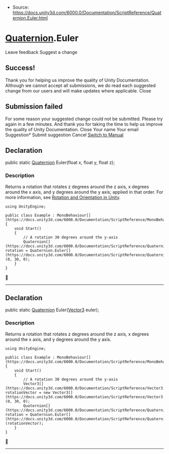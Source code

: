 * Source: https://docs.unity3d.com/6000.0/Documentation/ScriptReference/Quaternion.Euler.html

#  [Quaternion](https://docs.unity3d.com/6000.0/Documentation/ScriptReference/Quaternion.html).Euler
Leave feedback
Suggest a change
## Success!
Thank you for helping us improve the quality of Unity Documentation. Although we cannot accept all submissions, we do read each suggested change from our users and will make updates where applicable.
Close
## Submission failed
For some reason your suggested change could not be submitted. Please <a>try again</a> in a few minutes. And thank you for taking the time to help us improve the quality of Unity Documentation.
Close
Your name Your email Suggestion* Submit suggestion
Cancel
[Switch to Manual](https://docs.unity3d.com/6000.0/Documentation/Manual/class-Quaternion.html "Go to Quaternion Component in the Manual")
## Declaration
public static [Quaternion](https://docs.unity3d.com/6000.0/Documentation/ScriptReference/Quaternion.html) Euler(float x, float y, float z); 
### Description
Returns a rotation that rotates z degrees around the z axis, x degrees around the x axis, and y degrees around the y axis; applied in that order.
For more information, see [Rotation and Orientation in Unity](https://docs.unity3d.com/6000.0/Documentation/Manual/QuaternionAndEulerRotationsInUnity.html).
```
using UnityEngine;  
  
public class Example : MonoBehaviour[](https://docs.unity3d.com/6000.0/Documentation/ScriptReference/MonoBehaviour.html)
{
    void Start()
    {
        // A rotation 30 degrees around the y-axis
        Quaternion[](https://docs.unity3d.com/6000.0/Documentation/ScriptReference/Quaternion.html) rotation = Quaternion.Euler[](https://docs.unity3d.com/6000.0/Documentation/ScriptReference/Quaternion.Euler.html)(0, 30, 0);
    }
}

```

* * *
## Declaration
public static [Quaternion](https://docs.unity3d.com/6000.0/Documentation/ScriptReference/Quaternion.html) Euler([Vector3](https://docs.unity3d.com/6000.0/Documentation/ScriptReference/Vector3.html) euler); 
### Description
Returns a rotation that rotates z degrees around the z axis, x degrees around the x axis, and y degrees around the y axis.
```
using UnityEngine;  
  
public class Example : MonoBehaviour[](https://docs.unity3d.com/6000.0/Documentation/ScriptReference/MonoBehaviour.html)
{
    void Start()
    {
        // A rotation 30 degrees around the y-axis
        Vector3[](https://docs.unity3d.com/6000.0/Documentation/ScriptReference/Vector3.html) rotationVector = new Vector3[](https://docs.unity3d.com/6000.0/Documentation/ScriptReference/Vector3.html)(0, 30, 0);
        Quaternion[](https://docs.unity3d.com/6000.0/Documentation/ScriptReference/Quaternion.html) rotation = Quaternion.Euler[](https://docs.unity3d.com/6000.0/Documentation/ScriptReference/Quaternion.Euler.html)(rotationVector);
    }
}

```

* * *
